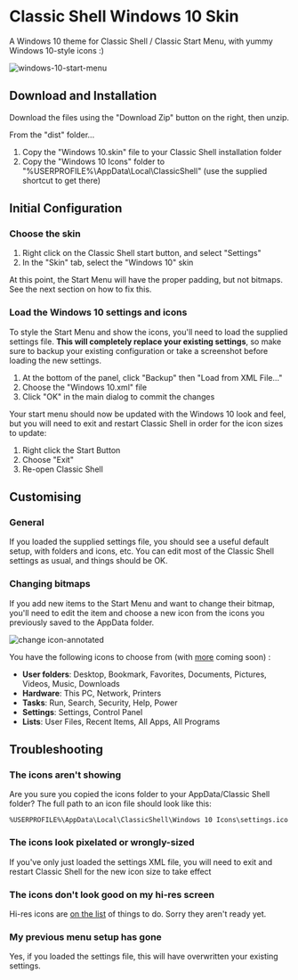 # Classic Shell Windows 10 Skin

A Windows 10 theme for Classic Shell / Classic Start Menu, with yummy Windows 10-style icons :)

![windows-10-start-menu](https://cloud.githubusercontent.com/assets/132681/10261519/06628172-6994-11e5-9465-7043e70b7894.png)


## Download and Installation

Download the files using the "Download Zip" button on the right, then unzip.

From the "dist" folder...

1. Copy the "Windows 10.skin" file to your Classic Shell installation folder
2. Copy the "Windows 10 Icons" folder to "%USERPROFILE%\AppData\Local\ClassicShell\" (use the supplied shortcut to get there)

## Initial Configuration

### Choose the skin

1. Right click on the Classic Shell start button, and select "Settings"
2. In the "Skin" tab, select the "Windows 10" skin

At this point, the Start Menu will have the proper padding, but not bitmaps. See the next section on how to fix this.

### Load the Windows 10 settings and icons 

To style the Start Menu and show the icons, you'll need to load the supplied settings file. **This will completely replace your existing settings**, so make sure to backup your existing configuration or take a screenshot before loading the new settings.

1. At the bottom of the panel, click "Backup" then "Load from XML File..."
2. Choose the "Windows 10.xml" file
3. Click "OK" in the main dialog to commit the changes

Your start menu should now be updated with the Windows 10 look and feel, but you will need to exit and restart Classic Shell in order for the icon sizes to update:

1. Right click the Start Button
2. Choose "Exit"
3. Re-open Classic Shell


## Customising

### General

If you loaded the supplied settings file, you should see a useful default setup, with folders and icons, etc. You can edit most of the Classic Shell settings as usual, and things should be OK.

### Changing bitmaps

If you add new items to the Start Menu and want to change their bitmap, you'll need to edit the item and choose a new icon from the icons you previously saved to the AppData folder.

![change icon-annotated](https://cloud.githubusercontent.com/assets/132681/10263838/58316c48-69f3-11e5-8ac2-f32f4f107690.png)

You have the following icons to choose from (with [more](https://github.com/davestewart/classic-shell-win10/issues/2) coming soon) :

- **User folders**: Desktop, Bookmark, Favorites, Documents, Pictures, Videos, Music, Downloads
- **Hardware**: This PC, Network, Printers
- **Tasks**: Run, Search, Security, Help, Power
- **Settings**: Settings, Control Panel
- **Lists**: User Files, Recent Items, All Apps, All Programs


## Troubleshooting

### The icons aren't showing

Are you sure you copied the icons folder to your AppData/Classic Shell folder? The full path to an icon file should look like this:

	%USERPROFILE%\AppData\Local\ClassicShell\Windows 10 Icons\settings.ico

### The icons look pixelated or wrongly-sized

If you've only just loaded the settings XML file, you will need to exit and restart Classic Shell for the new icon size to take effect

### The icons don't look good on my hi-res screen

Hi-res icons are [on the list](https://github.com/davestewart/classic-shell-win10/issues/3) of things to do. Sorry they aren't ready yet.

### My previous menu setup has gone

Yes, if you loaded the settings file, this will have overwritten your existing settings. 
